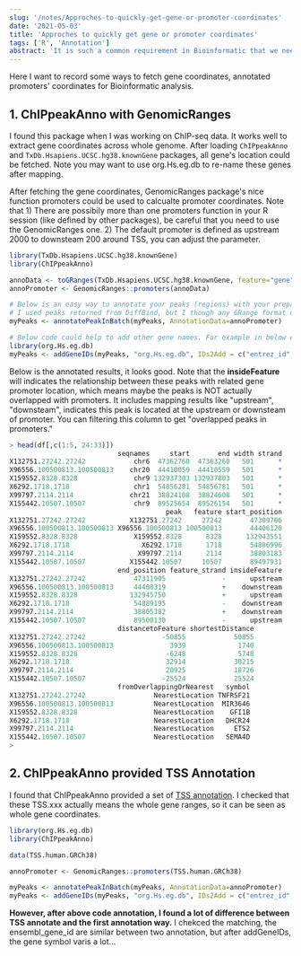 ```yaml
---
slug: '/notes/Approches-to-quickly-get-gene-or-promoter-coordinates'
date: '2021-05-03'
title: 'Approches to quickly get gene or promoter coordinates'
tags: ['R', 'Annotation']
abstract: 'It is such a common requirement in Bioinformatic that we need to get gene coordinates, or promoter region location across whole genome. Here I want to record ways to do it.'
---
```


Here I want to record some ways to fetch gene coordinates, annotated promoters' coordinates for Bioinformatic analysis.

## 1. ChIPpeakAnno with GenomicRanges

I found this package when I was working on ChIP-seq data. It works well to extract gene coordinates across whole genome. After loading `ChIPpeakAnno` and `TxDb.Hsapiens.UCSC.hg38.knownGene` packages, all gene's location could be fetched. Note you may want to use org.Hs.eg.db to re-name these genes after mapping.

After fetching the gene coordinates, GenomicRanges package's nice function promoters could be used to calcualte promoter coordinates. Note that 1) There are possibily more than one promoters function in your R session (like defined by other packages), be careful that you need to use the GenomicRanges one. 2) The default promoter is defined as upstream 2000 to downsteam 200 around TSS, you can adjust the parameter.


```R
library(TxDb.Hsapiens.UCSC.hg38.knownGene)
library(ChIPpeakAnno)

annoData <- toGRanges(TxDb.Hsapiens.UCSC.hg38.knownGene, feature="gene") # KEY CODE for gene coordicate extraction.
annoPromoter <- GenomicRanges::promoters(annoData)                       # Using promoters() function to get promoter regions based on last code.

# Below is an easy way to annotate your peaks (regions) with your prepared annoData or annoPromoter.
# I used peaks returned from DiffBind, but I though any GRange format data should work.
myPeaks <- annotatePeakInBatch(myPeaks, AnnotationData=annoPromoter)

# Below code could help to add other gene names. For example in below example, I added entrez_id and symbol.
library(org.Hs.eg.db)
myPeaks <- addGeneIDs(myPeaks, "org.Hs.eg.db", IDs2Add = c("entrez_id", 'symbol'))
```

Below is the annotated results, it looks good. Note that the **insideFeature** will indicates the relationship between these peaks with related gene promoter location, which means maybe the peaks is NOT actually overlapped with promoters. It includes mapping results like "upstream", "downsteam", indicates this peak is located at the upstream or downsteam of promoter. You can filtering this column to get "overlapped peaks in promoters."

```R
> head(df[,c(1:5, 24:33)])
                           seqnames     start       end width strand
X132751.27242.27242            chr6  47362760  47363260   501      *
X96556.100500813.100500813    chr20  44410059  44410559   501      *
X159552.8328.8328              chr9 132937303 132937803   501      *
X6292.1718.1718                chr1  54856281  54856781   501      *
X99797.2114.2114              chr21  38824108  38824608   501      *
X155442.10507.10507            chr9  89525654  89526154   501      *
                                       peak   feature start_position
X132751.27242.27242           X132751.27242     27242       47309706
X96556.100500813.100500813 X96556.100500813 100500813       44406120
X159552.8328.8328              X159552.8328      8328      132943551
X6292.1718.1718                  X6292.1718      1718       54886996
X99797.2114.2114                X99797.2114      2114       38803183
X155442.10507.10507           X155442.10507     10507       89497931
                           end_position feature_strand insideFeature
X132751.27242.27242            47311905              -      upstream
X96556.100500813.100500813     44408319              +    downstream
X159552.8328.8328             132945750              +      upstream
X6292.1718.1718                54889195              -    downstream
X99797.2114.2114               38805382              +    downstream
X155442.10507.10507            89500130              -      upstream
                           distancetoFeature shortestDistance
X132751.27242.27242                   -50855            50855
X96556.100500813.100500813              3939             1740
X159552.8328.8328                      -6248             5748
X6292.1718.1718                        32914            30215
X99797.2114.2114                       20925            18726
X155442.10507.10507                   -25524            25524
                           fromOverlappingOrNearest   symbol
X132751.27242.27242                 NearestLocation TNFRSF21
X96556.100500813.100500813          NearestLocation  MIR3646
X159552.8328.8328                   NearestLocation    GFI1B
X6292.1718.1718                     NearestLocation   DHCR24
X99797.2114.2114                    NearestLocation     ETS2
X155442.10507.10507                 NearestLocation   SEMA4D
>
```

## 2. ChIPpeakAnno provided TSS Annotation

I found that ChIPpeakAnno provided a set of [TSS annotation](https://www.rdocumentation.org/packages/ChIPpeakAnno/versions/3.6.5/topics/TSS.human.GRCh38). I checked that these TSS.xxx actually means the whole gene ranges, so it can be seen as whole gene coordinates.

```R
library(org.Hs.eg.db)
library(ChIPpeakAnno)

data(TSS.human.GRCh38)

annoPromoter <- GenomicRanges::promoters(TSS.human.GRCh38)

myPeaks <- annotatePeakInBatch(myPeaks, AnnotationData=annoPromoter)
myPeaks <- addGeneIDs(myPeaks, "org.Hs.eg.db", IDs2Add = c("entrez_id", 'symbol'))
```

**However, after above code annotation, I found a lot of difference between TSS annotate and the first annotation way.** I chekced the matching, the ensembl_gene_id are similar between two annotation, but after addGeneIDs, the gene symbol varis a lot...